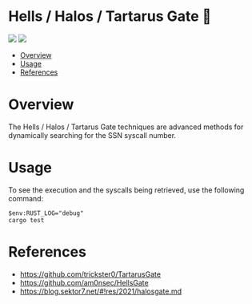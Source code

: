 # Hells / Halos / Tartarus Gate 🦀

<p align="left">
	<a href="https://www.rust-lang.org/"><img src="https://img.shields.io/badge/made%20with-Rust-red"></a>
	<a href="#"><img src="https://img.shields.io/badge/platform-windows-blueviolet"></a>
</p>

- [Overview](#overview)
- [Usage](#usage)
- [References](#references)

# Overview
The Hells / Halos / Tartarus Gate techniques are advanced methods for dynamically searching for the SSN syscall number.

# Usage
To see the execution and the syscalls being retrieved, use the following command:
```shell
$env:RUST_LOG="debug"
cargo test
```

# References
* https://github.com/trickster0/TartarusGate
* https://github.com/am0nsec/HellsGate
* https://blog.sektor7.net/#!res/2021/halosgate.md